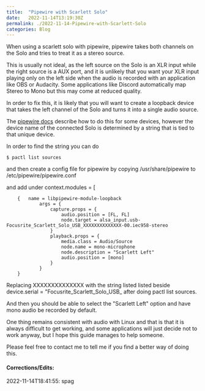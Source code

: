 ```yaml
---
title:  "Pipewire with Scarlett Solo"
date:   2022-11-14T13:19:30Z
permalink: ./2022-11-14-Pipewire-with-Scarlett-Solo
categories: Blog
---
```




When using a scarlett solo with pipewire, pipewire takes both channels on the Solo
and tries to treat it as a stereo source.

This is usually not ideal, as the left source on the Solo is an XLR input while the right source is a AUX port, and it is unlikely that you want your XLR input playing only on the left side when the audio is recorded with an application like OBS or Audacity. Some applications like Discord automatically map Stereo to Mono but this may come at reduced quality.

In order to fix this,  it is likely that you will want to create a loopback device that takes the left channel of the Solo and turns it into a single audio source.

The [pipewire docs](https://gitlab.freedesktop.org/pipewire/pipewire/-/wikis/Virtual-Devices#virtual-mono-source) describe how to do this for some devices, however the device name of the connected Solo is determined by a string that is tied to that unique device.

In order to find the string you can do
```
$ pactl list sources
```
and then create a config file for pipewire by copying /usr/share/pipewire to /etc/pipewire/pipewire.conf

and add under context.modules = [
```
    {   name = libpipewire-module-loopback
            args = {
                capture.props = {
                    audio.position = [FL, FL]
                    node.target = alsa_input.usb-Focusrite_Scarlett_Solo_USB_XXXXXXXXXXXXXX-00.iec958-stereo
                }
                playback.props = {
                    media.class = Audio/Source
                    node.name = mono-microphone
                    node.description = "Scarlett Left"
                    audio.position = [mono]
                }
            }
    }
```
Replacing XXXXXXXXXXXXXX with the string listed listed beside device.serial = "Focusrite\_Scarlett\_Solo\_USB\_  after doing pactl list sources.

And then you should be able to select the "Scarlett Left" option and have mono audio be recorded by default. 


One thing remains consistent with audio with Linux and that is that it is always difficult to get working, and some applications will just decide not to work anyway, but I hope this guide manages to help someone.

Please feel free to contact me to tell me if you find a better way of doing this.
#### Corrections/Edits:

2022-11-14T18:41:55: spag

